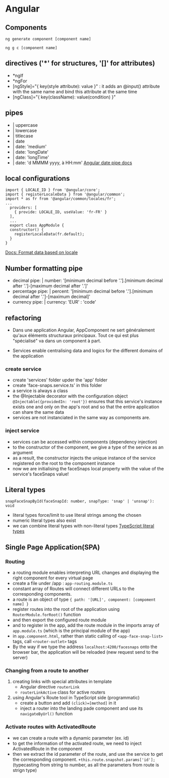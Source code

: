 # Angular

## Components
`ng generate component [component name]`

`ng g c [component name]`



## directives ('*' for structures, '[]' for attributes)
- *ngIf
- *ngFor
- [ngStyle]="{ key(style attribute): value }" : it adds an @input() attribute with the same name and bind this attribute at the same time
- [ngClass]="{ key(className): value(condition) }"

## pipes
- | uppercase
- | lowercase
- | titlecase
- | date
- | date: 'medium'
- | date: 'longDate'
- | date: 'longTime'
- | date: 'd MMMM yyyy, à HH:mm'
[Angular date pipe docs](https://angular.io/api/common/DatePipe)

## local configurations
	import { LOCALE_ID } from '@angular/core';
	import { registerLocaleData } from '@angular/common';
	import * as fr from '@angular/common/locales/fr';
	...
	  providers: [
	    { provide: LOCALE_ID, useValue: 'fr-FR' }
	  ],
	  ...
	  export class AppModule {
	  constructor() {
	    registerLocaleData(fr.default);
	  }
	}
[Docs: Format data based on locale](https://angular.io/guide/i18n-common-format-data-locale)

## Number formatting pipe
- decimal pipe: | number: '[minimum decimal before '.'].[minimum decimal after '.']-[maximum decimal after '.']'
- percentage pipe: | percent: '[minimum decimal before '.'].[minimum decimal after '.']-[maximum decimal]'
- currency pipe: | currency: 'EUR' : 'code'

## refactoring
- Dans une application Angular, AppComponent ne sert généralement qu'aux éléments structuraux principaux. Tout ce qui est plus "spécialisé" va dans un component à part.
	
- Services enable centralising data and logics for the different domains of the application

### create service
- create 'services' folder upder the 'app' folder
- create 'face-snaps.service.ts' in this folder
- a service is always a class
- the @Injectable decorator with the configuration object `@Injectable({providedIn: 'root'})` ensures that this service's instance exists one and only on the app's root and so that the entire application can share the same data
- services are not instanciated in the same way as components are.

### inject service
- services can be accessed within components (dependency injection)
- to the constructor of the component, we give a type of the service as an argument
- as a result, the constructor injects the unique instance of the service registered on the root to the component instance
- now we are initialising the faceSnaps local property with the value of the service's faceSnaps value!

## Literal types
`snapFaceSnapById(faceSnapId: number, snapType: 'snap' | 'unsnap'): void`
- literal types force/limit to use literal strings among the chosen
- numeric literal types also exist
- we can combine literal types with non-literal types
[TypeScript literal types](https://www.typescriptlang.org/docs/handbook/2/everyday-types.html#literal-types)

## Single Page Application(SPA)
### Routing
- a routing module enables interpreting URL changes and displaying the right component for every virtual page
- create a file under /app : `app-routing.module.ts`
- constant array of Routes will connect different URLs to the corresponding components.
- a route is an object of type `{ path: '[URL]', component: [compoment name] }`
- register routes into the root of the application using `RouterModule.forRoot()` function
- and then export the configured route module 
- and to register in the app, add the route module in the imports array of `app.module.ts` (which is the principal module of the app)
- in `app.component.html`, rather than static calling of `<app-face-snap-list>` tags, call `<router-outlet>` tags
- By the way if we type the address `localhost:4200/facesnaps` onto the browser bar, the application will be reloaded (new request send to the server)

### Changing from a route to another
1. creating links with special attributes in template
	- Angular directive `routerLink`
	- `routerLinkActive` class for active routers
2. using Angular's Route tool in TypeScript side (programmatic)
	- create a button and add `(click)=[method]` in it
	- inject a router into the landing pade component and use its `navigateByUrl()` function

### Activate routes with ActivatedRoute
- we can create a route with a dynamic parameter (ex. id)
- to get the information of the activated route, we need to inject ActivatedRoute in the component
- then we extract the id parameter of the route, and use the service to get the corresponding component. `+this.route.snapshot.params['id'];` (typecasting from string to number, as all the parameters from route is strign type)